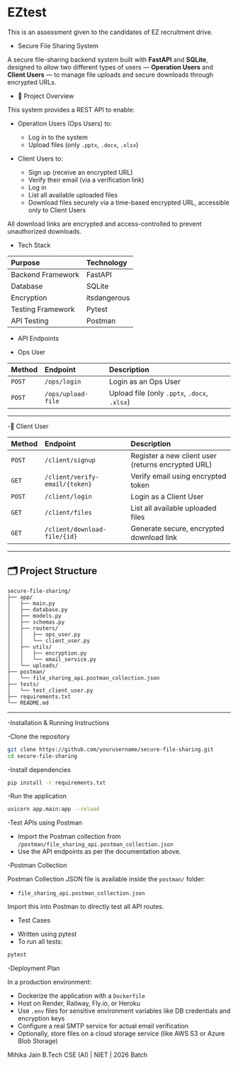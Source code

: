 # EZtest
This is an assessment given to the candidates of EZ recruitment drive.
- Secure File Sharing System

A secure file-sharing backend system built with **FastAPI** and **SQLite**, designed to allow two different types of users — **Operation Users** and **Client Users** — to manage file uploads and secure downloads through encrypted URLs.

- 📖 Project Overview

This system provides a REST API to enable:

* Operation Users (Ops Users) to:

  * Log in to the system
  * Upload files (only `.pptx`, `.docx`, `.xlsx`)

* Client Users to:

  * Sign up (receive an encrypted URL)
  * Verify their email (via a verification link)
  * Log in
  * List all available uploaded files
  * Download files securely via a time-based encrypted URL, accessible only to Client Users

All download links are encrypted and access-controlled to prevent unauthorized downloads.



- Tech Stack

| Purpose           | Technology   |
| :---------------- | :----------- |
| Backend Framework | FastAPI      |
| Database          | SQLite       |
| Encryption        | itsdangerous |
| Testing Framework | Pytest       |
| API Testing       | Postman      |

- API Endpoints

-  Ops User

| Method | Endpoint           | Description                                  |
| :----- | :----------------- | :------------------------------------------- |
| `POST` | `/ops/login`       | Login as an Ops User                         |
| `POST` | `/ops/upload-file` | Upload file (only `.pptx`, `.docx`, `.xlsx`) |

---

-👤 Client User

| Method | Endpoint                       | Description                                        |
| :----- | :----------------------------- | :------------------------------------------------- |
| `POST` | `/client/signup`               | Register a new client user (returns encrypted URL) |
| `GET`  | `/client/verify-email/{token}` | Verify email using encrypted token                 |
| `POST` | `/client/login`                | Login as a Client User                             |
| `GET`  | `/client/files`                | List all available uploaded files                  |
| `GET`  | `/client/download-file/{id}`   | Generate secure, encrypted download link           |

---

## 🗂️ Project Structure

```
secure-file-sharing/
├── app/
│   ├── main.py
│   ├── database.py
│   ├── models.py
│   ├── schemas.py
│   ├── routers/
│   │   ├── ops_user.py
│   │   └── client_user.py
│   ├── utils/
│   │   ├── encryption.py
│   │   └── email_service.py
│   └── uploads/
├── postman/
│   └── file_sharing_api.postman_collection.json
├── tests/
│   └── test_client_user.py
├── requirements.txt
└── README.md
```

---

-Installation & Running Instructions

-Clone the repository

```bash
git clone https://github.com/yourusername/secure-file-sharing.git
cd secure-file-sharing
```

-Install dependencies

```bash
pip install -r requirements.txt
```

-Run the application

```bash
uvicorn app.main:app --reload
```

-Test APIs using Postman

* Import the Postman collection from `/postman/file_sharing_api.postman_collection.json`
* Use the API endpoints as per the documentation above.

-Postman Collection

Postman Collection JSON file is available inside the `postman/` folder:

* `file_sharing_api.postman_collection.json`

Import this into Postman to directly test all API routes.

- Test Cases

* Written using pytest
* To run all tests:

```bash
pytest
```
-Deployment Plan

In a production environment:

* Dockerize the application with a `Dockerfile`
* Host on  Render, Railway, Fly.io, or Heroku
* Use `.env` files for sensitive environment variables like DB credentials and encryption keys
* Configure a real SMTP service for actual email verification
* Optionally, store files on a cloud storage service (like AWS S3 or Azure Blob Storage)

Mihika Jain
B.Tech CSE (AI) | NIET | 2026 Batch
